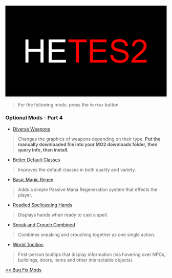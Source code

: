 ![HyperEssentials Branding](https://raw.githubusercontent.com/Biblioklept/hyperessentials/main/img/hetes2.png)

> For the following mods: press the `Vortex` button.

### Optional Mods - Part 4

- [Diverse Weapons](https://www.nexusmods.com/daggerfallunity/mods/242)
> Changes the graphics of weapons depending on their type. **Put the manually downloaded file into your MO2 downloads folder, then query info, then install.**
- [Better Default Classes](https://www.nexusmods.com/daggerfallunity/mods/215)
> Improves the default classes in both quality and variety.
- [Basic Magic Regen](https://www.nexusmods.com/daggerfallunity/mods/101)
> Adds a simple Passive Mana Regeneration system that effects the player.
- [Readied Spellcasting Hands](https://www.nexusmods.com/daggerfallunity/mods/91)
> Displays hands when ready to cast a spell.
- [Sneak and Crouch Combined](https://www.nexusmods.com/daggerfallunity/mods/140)
> Combines sneaking and crouching together as one single action.
- [World Tooltips](https://www.nexusmods.com/daggerfallunity/mods/158)
> First-person tooltips that display information (via hovering over NPCs, buildings, doors, items and other interactable objects).

[<< Bug Fix Mods](./part3.md)
